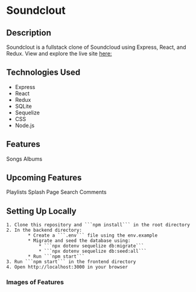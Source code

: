 # Soundclout

## Description

Soundclout is a fullstack clone of Soundcloud using Express, React, and Redux.
View and explore the live site [here:](https://sound-clout.herokuapp.com)

## Technologies Used

* Express
* React
* Redux
* SQLite
* Sequelize
* CSS
* Node.js

## Features

Songs
Albums

## Upcoming Features

Playlists
Splash Page
Search
Comments

## Setting Up Locally

    1. Clone this repository and ```npm install``` in the root directory
    2. In the backend directory:
            * Create a ```.env``` file using the env.example
            * Migrate and seed the database using:
                * ```npx dotenv sequelize db:migrate```
                * ```npx dotenv sequelize db:seed:all```
            * Run ```npm start```
    3. Run ```npm start``` in the frontend directory
    4. Open http://localhost:3000 in your browser


### Images of Features
